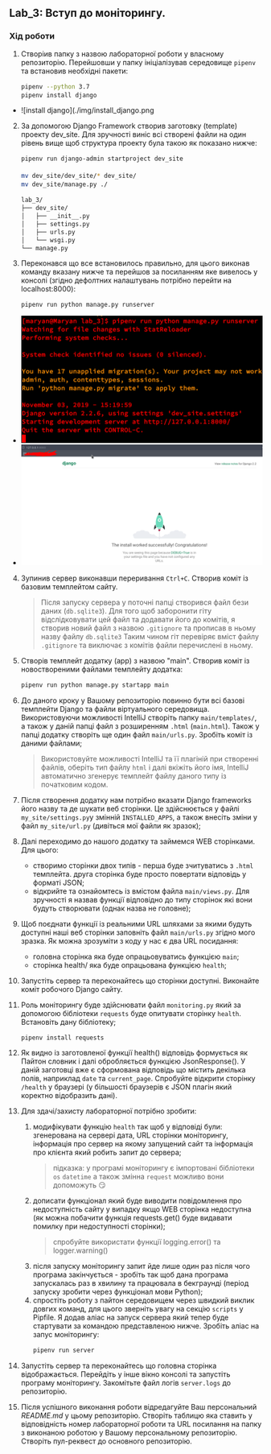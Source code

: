 ## Lab_3: Вступ до моніторингу.

### Хід роботи
1. Створіив папку з назвою лабораторної роботи у власному репозиторію. Перейшовши у папку ініціалізував середовище `pipenv` та встановив необхідні пакети:
    ```bash
    pipenv --python 3.7
    pipenv install django
    ```
  - ![install django](./img/install_django.png
  
2. За допомогою Django Framework створив заготовку (template)  проекту dev_site.  Для зручності виніс всі створені файли на один рівень вище щоб структура проекту була такою як показано нижче: 
    ```bash
    pipenv run django-admin startproject dev_site
    
    mv dev_site/dev_site/* dev_site/
    mv dev_site/manage.py ./
    ```
    ```text
    lab_3/
    ├── dev_site/
    │   ├── __init__.py
    │   ├── settings.py
    │   ├── urls.py
    │   └── wsgi.py
    └── manage.py
    ```
3. Переконався що все встановилось правильно, для цього  виконав команду вказану нижче та перейшов за посиланням яке вивелось у консолі (згідно дефолтних налаштувань потрібно перейти на localhost:8000):
    ```bash
    pipenv run python manage.py runserver
    ```
  - ![django test console](./img/django_test_console.png)
  - ![django test console](./img/django_test_browser.png)
  
4. Зупинив сервер виконавши переривання `Ctrl+C`. Створив коміт із базовим темплейтом сайту. 
    > Після запуску сервера у поточні папці створився файл бези даних (`db.sqlite3`).
    > Для того щоб заборонити гіту відслідковувати цей файл та додавати його до комітів, я створив новий файл з назвою `.gitignore` та прописав в ньому назву файлу `db.sqlite3`
    > Таким чином гіт перевіряє вміст файлу `.gitignore` та виключає з комітів файли перечислені в ньому.
    
5. Cтворів темплейт додатку (app) з назвою "main". Створив коміт із новоствореними файлами темплейту додатка:
    ```bash
    pipenv run python manage.py startapp main
    ```
1. До даного кроку у Вашому репозиторію повинно бути всі базові темплейти Django та файли віртуального середовища. Використовуючи можливості IntelliJ створіть папку `main/templates/`, а також у даній папці файл з розширенням `.html` (`main.html`). Також у папці додатку створіть ще один файл `main/urls.py`. Зробіть коміт із даними файлами;
    > Використовуйте можливості IntelliJ та її плагіній при створенні файлів, оберіть тип файлу `html` і далі вкіжіть його імя, IntelliJ автоматично згенерує темплейт файлу даного типу із початковим кодом.
1. Після створення додатку нам потрібно вказати Django frameworks його назву та де шукати веб сторінки. Це здійснюється у файлі `my_site/settings.py`у змінній `INSTALLED_APPS`, а також внесіть зміни у файл `my_site/url.py` (дивіться мої файли як зразок);
1. Далі переходимо до нашого додатку та займемся WEB сторінками. Для цього:
    - створимо сторінки двох типів - перша буде зчитуватись з `.html` темплейта. друга сторінка буде просто повертати відповідь у форматі JSON;
    - відкрийте та ознайомтесь із вмістом файла `main/views.py`. Для зручності я назвав функції відповідно до типу сторінок які вони будуть створювати (однак назва не головне);
     
1. Щоб поєднати функції із реальними URL шляхами за якими будуть доступні наші веб сторінки заповніть файл `main/urls.py` згідно мого зразка. Як можна зрозуміти з коду у нас є два URL посидання:
    - головна сторінка яка буде опрацьовуватись функцією `main`;
    - сторінка health/ яка буде опрацьована функцією `health`;
1. Запустіть сервер та переконайтесь що сторінки доступні. Виконайте коміт робочого Django сайту.
1. Роль моніторингу буде здійснювати файл `monitoring.py` який за допомогою бібліотеки `requests` буде опитувати сторінку `health`. Встановіть дану бібліотеку;
    ```bash
    pipenv install requests
    ```
1. Як видно із заготовленої функції health() відповідь формується як Пайтон словник і далі обробляється функцією JsonResponse(). У даній заготовці вже є сформована відповідь що містить декілька полів, наприклад `date` та `current_page`. Спробуйте відкрити сторінку `/health` у браузері (у більшості браузерів є JSON плагін який коректно відобразить дані).
1. Для здачі/захисту лабораторної потрібно зробити:
    1. модифікувати функцію `health` так щоб у відповіді були: згенерована на сервері дата, URL сторінки моніторингу, інформація про сервер на якому запущений сайт та інформація про клієнта який робить запит до сервера;
        > підказка: у програмі моніторингу є імпортовані бібліотеки `os` `datetime` а також змінна `request` можливо вони допоможуть :smirk:
    1. дописати функціонал який буде виводити повідомлення про недоступність сайту у випадку якщо WEB сторінка недоступна (як можна побачити функція requests.get() буде видавати помилку при недоступності сторінки);
        > спробуйте використати функції logging.error() та logger.warning()
    1. після запуску моніторингу запит йде лише один раз після чого програма закінчується - зробіть так щоб дана програма запускалась раз в хвилину та працювала в бекграунді (період запуску зробити через функціонал мови Python);
    1. спростіть роботу з пайтон середовищем через швидкий виклик довгих команд, для цього зверніть увагу на секцію `scripts` у Pipfile. Я додав аліас на запуск сервера який тепер буде стартувати за командою представленою нижче. Зробіть аліас на запус моніторингу:
        ```bash
        pipenv run server
        ```
1. Запустіть сервер та переконайтесь що головна сторінка відображається. Перейдіть у інше вікно консолі та запустіть програму моніторингу. Закомітьте файл логів `server.logs` до репозиторію. 
1. Після успішного виконання роботи відредагуйте Ваш персональний _README.md_ у цьому репозиторію. Створіть таблицю яка ставить у відповідність номер лабораторної роботи та URL посилання на папку з виконаною роботою у Вашому персональному репозиторію. Створіть пул-реквест до основного репозиторію.
